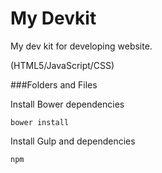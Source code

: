 # My Devkit

My dev kit for developing website.

(HTML5/JavaScript/CSS)


###Folders and Files

Install Bower dependencies

`bower install`

Install Gulp and dependencies

```
npm 
```
